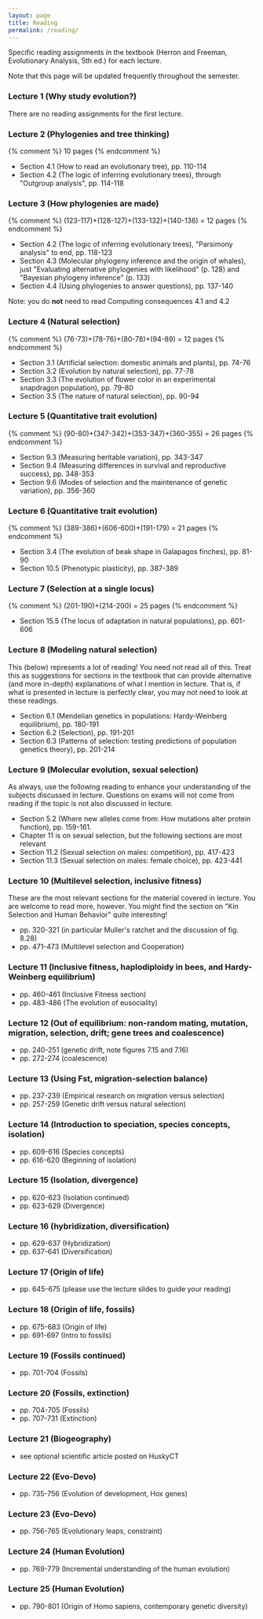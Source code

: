 ```yaml
---
layout: page
title: Reading
permalink: /reading/
---
```

Specific reading assignments in the textbook (Herron and Freeman, Evolutionary Analysis, 5th ed.) for each lecture. 

Note that this page will be updated frequently throughout the semester.

### Lecture 1 (Why study evolution?)

There are no reading assignments for the first lecture.

### Lecture 2 (Phylogenies and tree thinking) 

{% comment %}
10 pages
{% endcomment %}

* Section 4.1 (How to read an evolutionary tree), pp. 110-114
* Section 4.2 (The logic of inferring evolutionary trees), through "Outgroup analysis", pp. 114-118

### Lecture 3 (How phylogenies are made)

{% comment %}
(123-117)+(128-127)+(133-132)+(140-136) = 12 pages
{% endcomment %}

* Section 4.2 (The logic of inferring evolutionary trees), "Parsimony analysis" to end, pp. 118-123
* Section 4.3 (Molecular phylogeny inference and the origin of whales), just "Evaluating alternative phylogenies with likelihood" (p. 128) and "Bayesian phylogeny inference" (p. 133)
* Section 4.4 (Using phylogenies to answer questions), pp. 137-140

Note: you do **not** need to read Computing consequences 4.1 and 4.2

### Lecture 4 (Natural selection)

{% comment %}
(76-73)+(78-76)+(80-78)+(94-89) = 12 pages
{% endcomment %}

* Section 3.1 (Artificial selection: domestic animals and plants), pp. 74-76
* Section 3.2 (Evolution by natural selection), pp. 77-78
* Section 3.3 (The evolution of flower color in an experimental snapdragon population), pp. 79-80
* Section 3.5 (The nature of natural selection), pp. 90-94

### Lecture 5 (Quantitative trait evolution)

{% comment %}
(90-80)+(347-342)+(353-347)+(360-355) = 26 pages
{% endcomment %}

* Section 9.3 (Measuring heritable variation), pp. 343-347
* Section 9.4 (Measuring differences in survival and reproductive success), pp. 348-353
* Section 9.6 (Modes of selection and the maintenance of genetic variation), pp. 356-360

### Lecture 6 (Quantitative trait evolution)

{% comment %}
(389-386)+(606-600)+(191-179) = 21 pages
{% endcomment %}

* Section 3.4 (The evolution of beak shape in Galapagos finches), pp. 81-90
* Section 10.5 (Phenotypic plasticity), pp. 387-389

### Lecture 7 (Selection at a single locus)

{% comment %}
(201-190)+(214-200) = 25 pages
{% endcomment %}

* Section 15.5 (The locus of adaptation in natural populations), pp. 601-606

### Lecture 8 (Modeling natural selection)

This (below) represents a lot of reading! You need not read all of this. Treat this as suggestions for 
sections in the textbook that can provide alternative (and more in-depth) explanations
of what I mention in lecture. That is, if what is presented in lecture is perfectly clear, 
you may not need to look at these readings. 

* Section 6.1 (Mendelian genetics in populations: Hardy-Weinberg equilibrium), pp. 180-191
* Section 6.2 (Selection), pp. 191-201
* Section 6.3 (Patterns of selection: testing predictions of population genetics theory), pp. 201-214

### Lecture 9 (Molecular evolution, sexual selection)

As always, use the following reading to enhance your understanding of the subjects discussed in lecture. 
Questions on exams will not come from reading if the topic is not also discussed in lecture.

* Section 5.2 (Where new alleles come from: How mutations alter protein function), pp. 159-161.
* Chapter 11 is on sexual selection, but the following sections are most relevant
* Section 11.2 (Sexual selection on males: competition), pp. 417-423
* Section 11.3 (Sexual selection on males: female choice), pp. 423-441

### Lecture 10 (Multilevel selection, inclusive fitness)

These are the most relevant sections for the material covered in lecture. 
You are welcome to read more, however. You might find the section on "Kin Selection and Human Behavior" quite interesting!
* pp. 320-321 (in particular Muller's ratchet and the discussion of fig. 8.28)
* pp. 471-473 (Multilevel selection and Cooperation)

### Lecture 11 (Inclusive fitness, haplodiploidy in bees, and Hardy-Weinberg equilibrium)
* pp. 460-461 (Inclusive Fitness section)
* pp. 483-486 (The evolution of eusociality)

### Lecture 12 (Out of equilibrium: non-random mating, mutation, migration, selection, drift; gene trees and coalescence)
* pp. 240-251 (genetic drift, note figures 7.15 and 7.16)
* pp. 272-274 (coalescence)

### Lecture 13 (Using Fst, migration-selection balance)
* pp. 237-239 (Empirical research on migration versus selection)
* pp. 257-259 (Genetic drift versus natural selection)

### Lecture 14 (Introduction to speciation, species concepts, isolation)
* pp. 609-616 (Species concepts)
* pp. 616-620 (Beginning of isolation)

### Lecture 15 (Isolation, divergence)
* pp. 620-623 (Isolation continued)
* pp. 623-629 (Divergence)

### Lecture 16 (hybridization, diversification)
* pp. 629-637 (Hybridization)
* pp. 637-641 (Diversification)

### Lecture 17 (Origin of life)
* pp. 645-675 (please use the lecture slides to guide your reading)

### Lecture 18 (Origin of life, fossils)
* pp. 675-683 (Origin of life)
* pp. 691-697 (Intro to fossils)

### Lecture 19 (Fossils continued)
* pp. 701-704 (Fossils)

### Lecture 20 (Fossils, extinction)
* pp. 704-705 (Fossils)
* pp. 707-731 (Extinction)

### Lecture 21 (Biogeography)
* see optional scientific article posted on HuskyCT

### Lecture 22 (Evo-Devo)
* pp. 735-756 (Evolution of development, Hox genes)

### Lecture 23 (Evo-Devo)
* pp. 756-765 (Evolutionary leaps, constraint)

### Lecture 24 (Human Evolution)
* pp. 769-779 (Incremental understanding of the human evolution)

### Lecture 25 (Human Evolution)
* pp. 790-801 (Origin of Homo sapiens, contemporary genetic diversity)